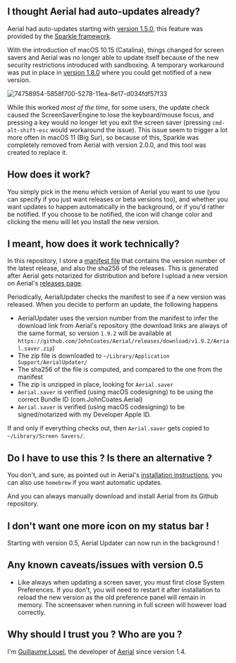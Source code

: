 ## I thought Aerial had auto-updates already?  

Aerial had auto-updates starting with [version 1.5.0](https://github.com/JohnCoates/Aerial/blob/master/Documentation/ChangeLog.md#150---may-31-2019), this feature was provided by the [Sparkle framework](https://sparkle-project.org). 

With the introduction of macOS 10.15 (Catalina), things changed for screen savers and Aerial was no longer able to update itself because of the new security restrictions introduced with sandboxing. A temporary workaround was put in place in [version 1.8.0](https://github.com/JohnCoates/Aerial/blob/master/Documentation/ChangeLog.md#180---february-18-2020) where you could get notified of a new version.

![74758954-5858f700-5278-11ea-8e17-d034fdf57f33](https://user-images.githubusercontent.com/37544189/88542800-4e050b00-d017-11ea-8a80-6c9e0ef7b93b.jpg)

While this worked *most of the time*, for some users, the update check caused the ScreenSaverEngine to lose the keyboard/mouse focus, and pressing a key would no longer let you exit the screen saver (pressing `cmd-alt-shift-esc` would workaround the issue). This issue seem to trigger a lot more often in macOS 11 (Big Sur), so because of this, Sparkle was completely removed from Aerial with version 2.0.0, and this tool was created to replace it. 

## How does it work? 

You simply pick in the menu which version of Aerial you want to use (you can specify if you just want releases or beta versions too), and whether you want updates to happen automatically in the background, or if you'd rather be notified. If you choose to be notified, the icon will change color and clicking the menu will let you install the new version. 

## I meant, how does it work technically?

In this repository, I store a [manifest file](https://github.com/glouel/AerialUpdater/blob/main/manifest.json) that contains the version number of the latest release, and also the sha256 of the releases. This is generated after Aerial gets notarized for distribution and before I upload a new version on Aerial's [releases page](https://github.com/JohnCoates/Aerial/releases). 

Periodically, AerialUpdater checks the manifest to see if a new version was released. When you decide to perform an update, the following happens 
- AerialUpdater uses the version number from the manifest to infer the download link from Aerial's repository (the download links are always of the same format, so version `1.9.2` will be available at `https://github.com/JohnCoates/Aerial/releases/download/v1.9.2/Aerial.saver.zip`)
- The zip file is downloaded to `~/Library/Application Support/AerialUpdater/`
- The sha256 of the file is computed, and compared to the one from the manifest
- The zip is unzipped in place, looking for `Aerial.saver`
- `Aerial.saver` is verified (using macOS codesigning) to be using the correct Bundle ID (com.JohnCoates.Aerial)
- `Aerial.saver` is verified (using macOS codesigning) to be signed/notarized with my Developer Apple ID. 

If and only if everything checks out, then `Aerial.saver` gets copied to `~/Library/Screen Savers/`. 

## Do I have to use this ? Is there an alternative ?

You don't, and sure, as pointed out in Aerial's [installation instructions](https://github.com/JohnCoates/Aerial/blob/master/Documentation/Installation.md), you can also use `homebrew` if you want automatic updates. 

And you can always manually download and install Aerial from its Github repository.

## I don't want one more icon on my status bar !

Starting with version 0.5, Aerial Updater can now run in the background !

## Any known caveats/issues with version 0.5

- Like always when updating a screen saver, you must first close System Preferences. If you don't, you will need to restart it after installation to reload the new version as the old preference panel will remain in memory. The screensaver when running in full screen will however load correctly.

## Why should I trust you ? Who are you ?

I'm [Guillaume Louel](https://github.com/glouel), the developer of [Aerial](https://github.com/JohnCoates/Aerial/) since version 1.4. 

